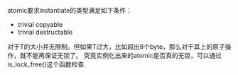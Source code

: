 atomic要求instantiate的类型满足如下条件：
- trivial copyable
- trivial destructable

对于T的大小并无限制。但如果T过大，比如超出8个byte，那么对于其上的原子操作，就不能再保证无锁了。
究竟实例化出来的atomic<T>是否真的无锁，可以通过is_lock_free()这个函数检查.
